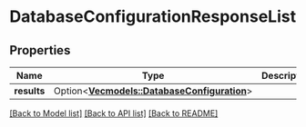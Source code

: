 # DatabaseConfigurationResponseList

## Properties

Name | Type | Description | Notes
------------ | ------------- | ------------- | -------------
**results** | Option<[**Vec<models::DatabaseConfiguration>**](DatabaseConfiguration.md)> |  | [optional]

[[Back to Model list]](../README.md#documentation-for-models) [[Back to API list]](../README.md#documentation-for-api-endpoints) [[Back to README]](../README.md)


